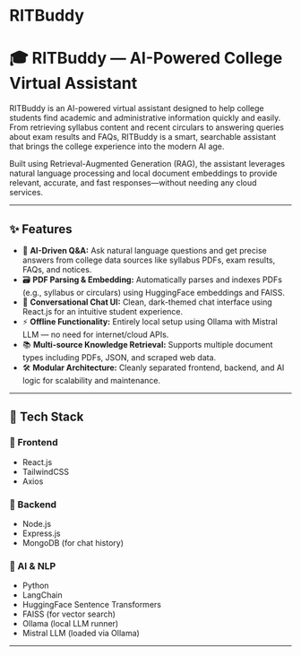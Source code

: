 # RITBuddy

# 🎓 RITBuddy — AI-Powered College Virtual Assistant

RITBuddy is an AI-powered virtual assistant designed to help college students find academic and administrative information quickly and easily. From retrieving syllabus content and recent circulars to answering queries about exam results and FAQs, RITBuddy is a smart, searchable assistant that brings the college experience into the modern AI age.

Built using Retrieval-Augmented Generation (RAG), the assistant leverages natural language processing and local document embeddings to provide relevant, accurate, and fast responses—without needing any cloud services.

---

## ✨ Features

- 🧠 **AI-Driven Q&A:** Ask natural language questions and get precise answers from college data sources like syllabus PDFs, exam results, FAQs, and notices.
- 🗃️ **PDF Parsing & Embedding:** Automatically parses and indexes PDFs (e.g., syllabus or circulars) using HuggingFace embeddings and FAISS.
- 💬 **Conversational Chat UI:** Clean, dark-themed chat interface using React.js for an intuitive student experience.
- ⚡ **Offline Functionality:** Entirely local setup using Ollama with Mistral LLM — no need for internet/cloud APIs.
- 📚 **Multi-source Knowledge Retrieval:** Supports multiple document types including PDFs, JSON, and scraped web data.
- 🛠️ **Modular Architecture:** Cleanly separated frontend, backend, and AI logic for scalability and maintenance.

---

## 🔧 Tech Stack

### 🔹 Frontend
- React.js
- TailwindCSS
- Axios

### 🔹 Backend
- Node.js
- Express.js
- MongoDB (for chat history)

### 🔹 AI & NLP
- Python
- LangChain
- HuggingFace Sentence Transformers
- FAISS (for vector search)
- Ollama (local LLM runner)
- Mistral LLM (loaded via Ollama)

---


